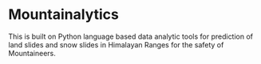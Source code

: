 # Mountainalytics
This is built on Python language based data analytic tools for prediction of land slides and snow slides in Himalayan Ranges for the safety of Mountaineers.

